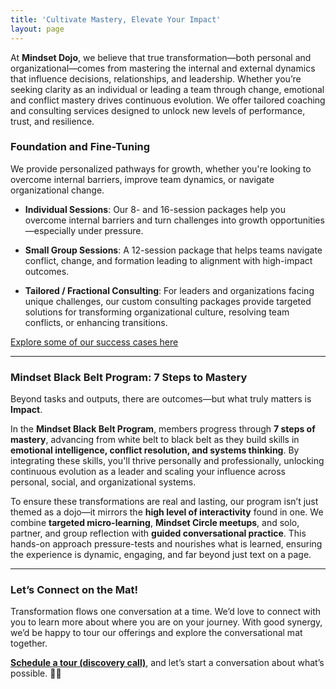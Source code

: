 ```yaml
---
title: 'Cultivate Mastery, Elevate Your Impact'
layout: page
---
```


At **Mindset Dojo**, we believe that true transformation—both personal and organizational—comes from mastering the internal and external dynamics that influence decisions, relationships, and leadership. Whether you’re seeking clarity as an individual or leading a team through change, emotional and conflict mastery drives continuous evolution. We offer tailored coaching and consulting services designed to unlock new levels of performance, trust, and resilience.

### Foundation and Fine-Tuning

We provide personalized pathways for growth, whether you're looking to overcome internal barriers, improve team dynamics, or navigate organizational change.

- **Individual Sessions**: Our 8- and 16-session packages help you overcome internal barriers and turn challenges into growth opportunities—especially under pressure.

- **Small Group Sessions**: A 12-session package that helps teams navigate conflict, change, and formation leading to alignment with high-impact outcomes.

- **Tailored / Fractional Consulting**: For leaders and organizations facing unique challenges, our custom consulting packages provide targeted solutions for transforming organizational culture, resolving team conflicts, or enhancing transitions.

[Explore some of our success cases here](https://projects.michael.basil.one/)

---

### **Mindset Black Belt Program: 7 Steps to Mastery**

Beyond tasks and outputs, there are outcomes—but what truly matters is **Impact**.

In the **Mindset Black Belt Program**, members progress through **7 steps of mastery**, advancing from white belt to black belt as they build skills in **emotional intelligence, conflict resolution, and systems thinking**. By integrating these skills, you'll thrive personally and professionally, unlocking continuous evolution as a leader and scaling your influence across personal, social, and organizational systems.

To ensure these transformations are real and lasting, our program isn’t just themed as a dojo—it mirrors the **high level of interactivity** found in one. We combine **targeted micro-learning**, **Mindset Circle meetups**, and solo, partner, and group reflection with **guided conversational practice**. This hands-on approach pressure-tests and nourishes what is learned, ensuring the experience is dynamic, engaging, and far beyond just text on a page.

---

### **Let’s Connect on the Mat!**

Transformation flows one conversation at a time. We’d love to connect with you to learn more about where you are on your journey. With good synergy, we’d be happy to tour our offerings and explore the conversational mat together.

**[Schedule a tour (discovery call)](https://connect.mindset.dojo.center)**, and let’s start a conversation about what’s possible. 🙏🌿
